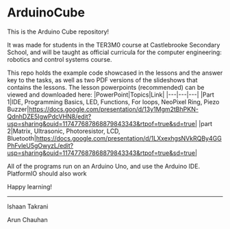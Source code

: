 # ArduinoCube

This is the Arduino Cube repository!

It was made for students in the TER3M0 course at Castlebrooke Secondary School,
and will be taught as official curricula for the computer engineering: robotics and control systems course.

This repo holds the example code showcased in the lessons and the answer key to the tasks, as well as two PDF versions of the slideshows that contains the lessons.
The lesson powerpoints (recommended) can be viewed and downloaded here:
|PowerPoint|Topics|Link|
|---|---|---|
|Part 1|IDE, Programming Basics, LED, Functions, For loops, NeoPixel Ring, Piezo Buzzer|https://docs.google.com/presentation/d/13y1Mgm2tBhPKN-QdnhDZE5IgwPdcVHN8/edit?usp=sharing&ouid=117477687868879843343&rtpof=true&sd=true|
|part 2|Matrix, Ultrasonic, Photoresistor, LCD, Bluetooth|https://docs.google.com/presentation/d/1LXxexhgsNVkRQBy4GGPhFvleU5gOwyzL/edit?usp=sharing&ouid=117477687868879843343&rtpof=true&sd=true|



All of the programs run on an Arduino Uno, and use the Arduino IDE. PlatformIO should also work

Happy learning!


---
Ishaan Takrani

Arun Chauhan
